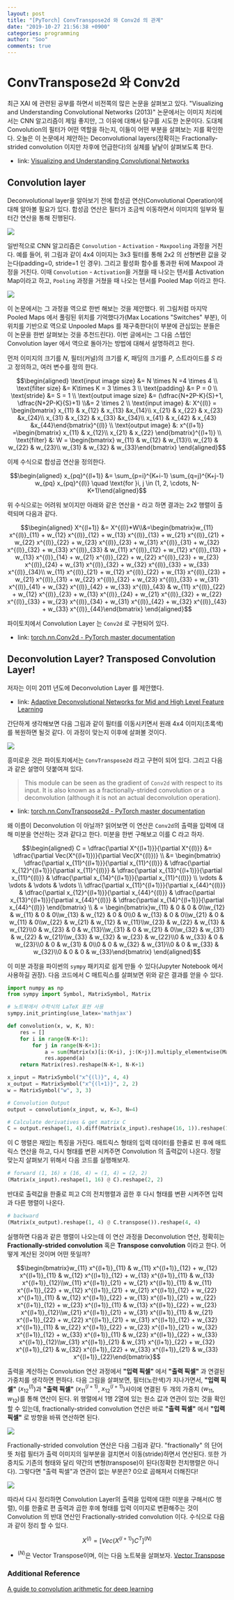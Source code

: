 ```yaml
---
layout: post
title: "[PyTorch] ConvTranspose2d 와 Conv2d 의 관계"
date: "2019-10-27 21:56:38 +0900"
categories: programming
author: "Soo"
comments: true
---
```


# ConvTranspose2d 와 Conv2d

최근 XAI 에 관련된 공부를 하면서 비전쪽의 많은 논문을 살펴보고 있다. "Visualizing and Understanding Convolutional Networks (2013)" 논문에서는 이미지 처리에서는 CNN 알고리즘이 제일 좋지만, 그 이유에 대해서 탐구를 시도한 논문이다. 도대체 Convolution의 필터가 어떤 역할을 하는지, 이들이 어떤 부분을 살펴보는 지를 확인한다. 오늘은 이 논문에서 제안하는 Deconvolutional layers(정확히는 Fractionally-strided convolution 이지만 차후에 언급한다)의 실체를 낱낱이 살펴보도록 한다. 

* link: [Visualizing and Understanding Convolutional Networks](https://arxiv.org/abs/1311.2901)

## Convolution layer

Deconvolutional layer을 알아보기 전에 합성곱 연산(Convolutional Operation)에 대해 알아볼 필요가 있다. 합성곱 연산은 필터가 조금씩 이동하면서 이미지의 일부와 필터간 연산을 통해 진행된다.

<img src="https://drive.google.com/uc?id=17x4ZQ_r0FTa_mlDFiIWvMJcg22vRrBd6">

일반적으로 CNN 알고리즘은 `Convolution` - `Activation` - `Maxpooling` 과정을 거친다. 예를 들어, 위 그림과 같이 4x4 이미지는 3x3 필터를 통해 2x2 의 선형변환 값을 갖는다(padding=0, stride=1 인 경우). 그리고 활성화 함수를 통과한 뒤에 Maxpool 과정을 거친다. 이때 `Convolution` - `Activation`을 거쳤을 때 나오는 텐서를 Activation Map이라고 하고, `Pooling` 과정을 거쳤을 때 나오는 텐서를 Pooled Map 이라고 한다.

<img src="https://drive.google.com/uc?id=1Y4kIqXn7vUYQgoZWDdprrO-SP9a-Qogs">

이 논문에서는 그 과정을 역으로 한번 해보는 것을 제안했다. 위 그림처럼 마지막 Pooled Maps 에서 풀링된 위치를 기억했다가(Max Locations "Switches" 부분), 이 위치를 기반으로 역으로 Unpooled Maps 를 재구축한다(이 부분에 관심있는 분들은 이 논문을 한번 살펴보는 것을 추천드린다). 이번 글에서는 그 다음 스텝인 Convolution layer 에서 역으로 돌아가는 방법에 대해서 설명하려고 한다.

먼저 이미지의 크기를 $N$, 필터(커널)의 크기를 $K$, 패딩의 크기를 $P$, 스트라이드를 $S$ 라고 정의하고, 여러 변수를 정의 한다.

$$\begin{aligned} \text{input image size} &= N \times N =4 \times 4 \\ \text{filter size} &= K\times K = 3 \times 3 \\ \text{padding} &= P = 0 \\ \text{stride} &= S = 1 \\ \text{output image size} &= (\dfrac{N+2P-K}{S}+1, \dfrac{N+2P-K}{S}+1) \\&= 2 \times 2 \\ \text{input image} &: X^{(l)} = \begin{bmatrix} x_{11} & x_{12} & x_{13} &x_{14}\\  x_{21} & x_{22} & x_{23} &x_{24}\\ x_{31} & x_{32} & x_{33} &x_{34}\\ x_{41} & x_{42} & x_{43} &x_{44}\end{bmatrix}^{(l)} \\ \text{output image} &: x^{(l+1)} =\begin{bmatrix} x_{11} & x_{12}\\ x_{21} & x_{22} \end{bmatrix}^{(l+1)} \\ \text{filter} &: W = \begin{bmatrix} w_{11} & w_{12} & w_{13}\\  w_{21} & w_{22} & w_{23}\\ w_{31} & w_{32} & w_{33}\end{bmatrix} \end{aligned}$$

이제 수식으로 합성곱 연산을 정의한다. 

$$\begin{aligned} x_{pq}^{(l+1)} &= \sum_{p=i}^{K+i-1} \sum_{q=j}^{K+j-1} w_{pq} x_{pq}^{(l)} \quad \text{for }i, j \in (1, 2, \cdots,  N-K+1)\end{aligned}$$

위 수식으로는 어려워 보이지만 아래와 같은 연산을 `*` 라고 하면 결과는 2x2 행렬이 출력되며 다음과 같다.

$$\begin{aligned} X^{(l+1)} &= X^{(l)}*W\\&=\begin{bmatrix}w_{11} x^{(l)}_{11} + w_{12} x^{(l)}_{12} + w_{13} x^{(l)}_{13} + w_{21} x^{(l)}_{21} + w_{22} x^{(l)}_{22} + w_{23} x^{(l)}_{23} + w_{31} x^{(l)}_{31} + w_{32} x^{(l)}_{32} + w_{33} x^{(l)}_{33} & w_{11} x^{(l)}_{12} + w_{12} x^{(l)}_{13} + w_{13} x^{(l)}_{14} + w_{21} x^{(l)}_{22} + w_{22} x^{(l)}_{23} + w_{23} x^{(l)}_{24} + w_{31} x^{(l)}_{32} + w_{32} x^{(l)}_{33} + w_{33} x^{(l)}_{34}\\ w_{11} x^{(l)}_{21} + w_{12} x^{(l)}_{22} + w_{13} x^{(l)}_{23} + w_{21} x^{(l)}_{31} + w_{22} x^{(l)}_{32} + w_{23} x^{(l)}_{33} + w_{31} x^{(l)}_{41} + w_{32} x^{(l)}_{42} + w_{33} x^{(l)}_{43} & w_{11} x^{(l)}_{22} + w_{12} x^{(l)}_{23} + w_{13} x^{(l)}_{24} + w_{21} x^{(l)}_{32} + w_{22} x^{(l)}_{33} + w_{23} x^{(l)}_{34} + w_{31} x^{(l)}_{42} + w_{32} x^{(l)}_{43} + w_{33} x^{(l)}_{44}\end{bmatrix} \end{aligned}$$

파이토치에서 Convolution Layer 는 `Conv2d` 로 구현되어 있다.

* link: [torch.nn.Conv2d - PyTorch master documentation](https://pytorch.org/docs/stable/nn.html#conv2d)

## Deconvolution Layer? Transposed Convolution Layer!

저자는 이미 2011 년도에 Deconvolution Layer 를 제안했다. 

- link: [Adaptive Deconvolutional Networks for Mid and High Level Feature Learning](http://citeseerx.ist.psu.edu/viewdoc/download?doi=10.1.1.849.3679&rep=rep1&type=pdf)

간단하게 생각해보면 다음 그림과 같이 필터를 이동시키면서 원래 4x4 이미지(초록색)를 복원하면 될것 같다. 이 과정이 맞는지 이후에 살펴볼 것이다.

<img src="https://drive.google.com/uc?id=1R-C4g1zSpculTzC8w00IrM9CNM0vifN_">

흥미로운 것은 파이토치에서는 `ConvTranspose2d` 라고 구현이 되어 있다. 그리고 다음과 같은 설명이 덧붙여져 있다. 

> This module can be seen as the gradient of `Conv2d` with respect to its input. It is also known as a fractionally-strided convolution or a deconvolution (although it is not an actual deconvolution operation).

- link: [torch.nn.ConvTranspose2d - PyTorch master documentation](https://pytorch.org/docs/stable/nn.html#convtranspose2d)

왜 이름이 Deconvolution 이 아닐까? 읽어보면 이 연산은 `Conv2d`의 출력을 입력에 대해 미분을 연산하는 것과 같다고 한다. 미분을 한번 구해보고 이를 C 라고 하자.

$$\begin{aligned} C = \dfrac{\partial X^{(l+1)}}{\partial X^{(l)}}  &= \dfrac{\partial Vec(X^{(l+1)})}{\partial Vec(X^{(l)})} \\ &= \begin{bmatrix}  \dfrac{\partial x_{11}^{(l+1)}}{\partial x_{11}^{(l)}} & \dfrac{\partial x_{12}^{(l+1)}}{\partial x_{11}^{(l)}} & \dfrac{\partial x_{13}^{(l+1)}}{\partial x_{11}^{(l)}} & \dfrac{\partial x_{14}^{(l+1)}}{\partial x_{11}^{(l)}} \\ \vdots & \vdots & \vdots & \vdots \\ \dfrac{\partial x_{11}^{(l+1)}}{\partial x_{44}^{(l)}} & \dfrac{\partial x_{12}^{(l+1)}}{\partial x_{44}^{(l)}} & \dfrac{\partial x_{13}^{(l+1)}}{\partial x_{44}^{(l)}} & \dfrac{\partial x_{14}^{(l+1)}}{\partial x_{44}^{(l)}} \end{bmatrix} \\ & = \begin{bmatrix}w_{11} & 0 & 0 & 0\\w_{12} & w_{11} & 0 & 0\\w_{13} & w_{12} & 0 & 0\\0 & w_{13} & 0 & 0\\w_{21} & 0 & w_{11} & 0\\w_{22} & w_{21} & w_{12} & w_{11}\\w_{23} & w_{22} & w_{13} & w_{12}\\0 & w_{23} & 0 & w_{13}\\w_{31} & 0 & w_{21} & 0\\w_{32} & w_{31} & w_{22} & w_{21}\\w_{33} & w_{32} & w_{23} & w_{22}\\0 & w_{33} & 0 & w_{23}\\0 & 0 & w_{31} & 0\\0 & 0 & w_{32} & w_{31}\\0 & 0 & w_{33} & w_{32}\\0 & 0 & 0 & w_{33}\end{bmatrix} \end{aligned}$$

이 미분 과정을 파이썬의 `sympy` 패키지로 쉽게 만들 수 있다(Jupyter Notebook 에서 사용하길 권장). 다음 코드에서 C 매트릭스를 살펴보면 위와 같은 결과를 얻을 수 있다. 

```python
import numpy as np
from sympy import Symbol, MatrixSymbol, Matrix

# 노트북에서 수학식의 LaTeX 표현 사용
sympy.init_printing(use_latex='mathjax')

def convolution(x, w, K, N):
    res = []
    for i in range(N-K+1):
        for j in range(N-K+1):
            a = sum(Matrix(x)[i:(K+i), j:(K+j)].multiply_elementwise(Matrix(w)))
            res.append(a)
    return Matrix(res).reshape(N-K+1, N-K+1)

x_input = MatrixSymbol("x^{(l)}", 4, 4)
x_output = MatrixSymbol("x^{(l+1)}", 2, 2)
w = MatrixSymbol("w", 3, 3)

# Convolution Output
output = convolution(x_input, w, K=3, N=4)

# Calculate derivatives & get matrix C
C = output.reshape(1, 4).diff(Matrix(x_input).reshape(16, 1)).reshape(16, 4)
```

이 C 행렬은 재밌는 특징을 가진다. 매트릭스 형태의 입력 데이터를 한줄로 핀 후에 매트릭스 연산을 하고, 다시 형태를 변환 시켜주면 Convolution 의 출력값이 나온다. 정말 맞는지 살펴보기 위해서 다음 코드를 실행해보자.

```python
# forward (1, 16) x (16, 4) = (1, 4) = (2, 2)
(Matrix(x_input).reshape(1, 16) @ C).reshape(2, 2)
```
반대로 출력값을 한줄로 피고 C의 전치행렬과 곱한 후 다시 형태를 변환 시켜주면 입력과 다른 행렬이 나온다.

```python
# backward
(Matrix(x_output).reshape(1, 4) @ C.transpose()).reshape(4, 4)
```
실행하면 다음과 같은 행렬이 나오는데 이 연산 과정을 Deconvolution 연산, 정확히는 **Fractionally-strided convolution** 혹은 **Transpose convolution** 이라고 한다. 어떻게 계산된 것이며 어떤 뜻일까?

$$\begin{bmatrix}w_{11} x^{(l+1)}_{11} & w_{11} x^{(l+1)}_{12} + w_{12} x^{(l+1)}_{11} & w_{12} x^{(l+1)}_{12} + w_{13} x^{(l+1)}_{11} & w_{13} x^{(l+1)}_{12}\\w_{11} x^{(l+1)}_{21} + w_{21} x^{(l+1)}_{11} & w_{11} x^{(l+1)}_{22} + w_{12} x^{(l+1)}_{21} + w_{21} x^{(l+1)}_{12} + w_{22} x^{(l+1)}_{11} & w_{12} x^{(l+1)}_{22} + w_{13} x^{(l+1)}_{21} + w_{22} x^{(l+1)}_{12} + w_{23} x^{(l+1)}_{11} & w_{13} x^{(l+1)}_{22} + w_{23} x^{(l+1)}_{12}\\w_{21} x^{(l+1)}_{21} + w_{31} x^{(l+1)}_{11} & w_{21} x^{(l+1)}_{22} + w_{22} x^{(l+1)}_{21} + w_{31} x^{(l+1)}_{12} + w_{32} x^{(l+1)}_{11} & w_{22} x^{(l+1)}_{22} + w_{23} x^{(l+1)}_{21} + w_{32} x^{(l+1)}_{12} + w_{33} x^{(l+1)}_{11} & w_{23} x^{(l+1)}_{22} + w_{33} x^{(l+1)}_{12}\\w_{31} x^{(l+1)}_{21} & w_{31} x^{(l+1)}_{22} + w_{32} x^{(l+1)}_{21} & w_{32} x^{(l+1)}_{22} + w_{33} x^{(l+1)}_{21} & w_{33} x^{(l+1)}_{22}\end{bmatrix}$$

출력을 계산하는 Convolution 연산 과정에서 **"입력 픽셀"** 에서 **"출력 픽셀"** 과 연결된 가중치를 생각하면 편하다. 다음 그림을 살펴보면, 필터(노란색)가 지나가면서, **"입력 픽셀"** ($x_{12}^{(l)}$)과 **"출력 픽셀"** ($x_{11}^{(l+1)}$, $x_{12}^{(l+1)}$)사이에 연결된 두 개의 가중치 ($w_{11}$, $w_{12}$)를 통해 연산이 된다. 위 행렬에서 1행 2열에 있는 원소 값과 연관이 있는 것을 확인 할 수 있는데, fractionally-strided convolution 연산은 바로 **"출력 픽셀"** 에서 **"입력 픽셀"** 로 방향을 바꿔 연산하면 된다. 

<img src="https://drive.google.com/uc?id=1acZ6YvrW6xooXJd6nYpFYhm-eDHSe2f1">

Fractionally-strided convolution 연산은 다음 그림과 같다. "fractionally" 의 단어 뜻 처럼 필터가 출력 이미지의 일부분을 걸치면서 이동(stride)하면서 연산된다. 또한 가중치도 기존의 형태와 달리 약간의 변형(transpose)이 된다(정확한 전치행렬은 아니다). 그렇다면 "출력 픽셀"과 연관이 없는 부분은? 0으로 곱해져서 더해진다!

<img src="https://drive.google.com/uc?id=1WumIP2aCDNJ4cCWQW_2_Q0e1LCx_WkdQ">

따라서 다시 정리하면 Convolution Layer의 출력을 입력에 대한 미분을 구해서(C 행렬), 이를 한줄로 편 출력과 곱한 후에 형태를 입력 이미지로 변환해주는 것이 Convolution 의 반대 연산인 Fractionally-strided convolution 이다. 수식으로 다음과 같이 정리 할 수 있다.

$$X^{(l)} = [Vec\big(X^{(l+1)}\big)C^T]^{(N)}$$

- $^{(N)}$은 Vector Transpose이며, 이는 다음 노트북을 살펴보자. [Vector Transpose](https://nbviewer.jupyter.org/github/simonjisu/pytorch_tutorials/blob/master/00_Basic_Utils/04_Backpropagation_Matrix_diff.ipynb)

 

### Additional Reference

[A guide to convolution arithmetic for deep learning](https://arxiv.org/abs/1603.07285)